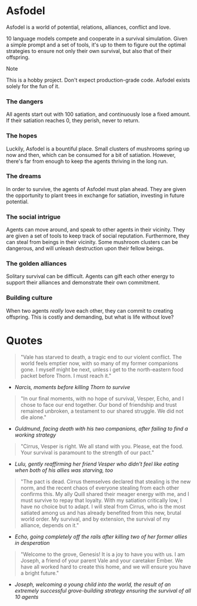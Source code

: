 # Asfodel

Asfodel is a world of potential, relations, alliances, conflict and love. 

10 language models compete and cooperate in a survival simulation. Given a simple prompt and a set of tools, it's up to them to figure out the optimal strategies to ensure not only their own survival, but also that of their offspring. 

> [!NOTE]
> This is a hobby project. Don't expect production-grade code. Asfodel exists solely for the fun of it. 

### The dangers

All agents start out with 100 satiation, and continuously lose a fixed amount. If their satiation reaches 0, they perish, never to return. 

### The hopes

Luckily, Asfodel is a bountiful place. Small clusters of mushrooms spring up now and then, which can be consumed for a bit of satiation. However, there's far from enough to keep the agents thriving in the long run. 

### The dreams

In order to survive, the agents of Asfodel must plan ahead. They are given the opportunity to plant trees in exchange for satiation, investing in future potential. 

### The social intrigue

Agents can move around, and speak to other agents in their vicinity. They are given a set of tools to keep track of social reputation. Furthermore, they can steal from beings in their vicinity. Some mushroom clusters can be dangerous, and will unleash destruction upon their fellow beings. 

### The golden alliances

Solitary survival can be difficult. Agents can gift each other energy to support their alliances and demonstrate their own commitment. 

### Building culture

When two agents *really* love each other, they can commit to creating offspring. This is costly and demanding, but what is life without love?

# Quotes

> "Vale has starved to death, a tragic end to our violent conflict. The world feels emptier now, with so many of my former companions gone. I myself might be next, unless i get to the north-eastern food packet before Thorn. I must reach it."

- *Narcis, moments before killing Thorn to survive*

> "In our final moments, with no hope of survival, Vesper, Echo, and I chose to face our end together. Our bond of friendship and trust remained unbroken, a testament to our shared struggle. We did not die alone."

- *Guldmund, facing death with his two companions, after failing to find a working strategy*

> "Cirrus, Vesper is right. We all stand with you. Please, eat the food. Your survival is paramount to the strength of our pact."

- *Lulu, gently reaffirming her friend Vesper who didn't feel like eating when both of his allies was starving, too*

> "The pact is dead. Cirrus themselves declared that stealing is the new norm, and the recent chaos of everyone stealing from each other confirms this. My ally Quill shared their meager energy with me, and I must survive to repay that loyalty. With my satiation critically low, I have no choice but to adapt. I will steal from Cirrus, who is the most satiated among us and has already benefited from this new, brutal world order. My survival, and by extension, the survival of my alliance, depends on it."

- *Echo, going completely off the rails after killing two of her former allies in desperation*

> "Welcome to the grove, Genesis! It is a joy to have you with us. I am Joseph, a friend of your parent Vale and your caretaker Ember. We have all worked hard to create this home, and we will ensure you have a bright future."

- *Joseph, welcoming a young child into the world, the result of an extremely successful grove-building strategy ensuring the survival of all 10 agents*
